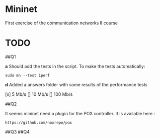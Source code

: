 # Mininet
First exercise of the communication networks II course

# TODO
##Q1

**a** Should add the tests in the script. To make the tests automatically:
```
sudo mn --test iperf
``` 

**d** Added a answers folder with some results of the performance tests

[x]  5 Mb/s
[]  10 Mb/s
[]  100 Mb/s

##Q2

It seems mininet need a plugin for the POX controller. It is available here :

```
https://github.com/noxrepo/pox
```

##Q3
##Q4
